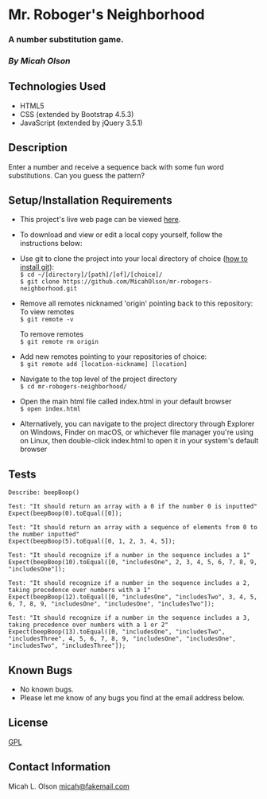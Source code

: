 # Mr. Roboger's Neighborhood

### A number substitution game.

### _By Micah Olson_

## Technologies Used
* HTML5
* CSS (extended by Bootstrap 4.5.3)
* JavaScript (extended by jQuery 3.5.1)

## Description
Enter a number and receive a sequence back with some fun word substitutions. Can you guess the pattern?

## Setup/Installation Requirements
* This project's live web page can be viewed [here](https://micaholson.github.io/mr-robogers-neighborhood).  

* To download and view or edit a local copy yourself, follow the instructions below:  

* Use git to clone the project into your local directory of choice ([how to install git](https://www.learnhowtoprogram.com/introduction-to-programming/getting-started-with-intro-to-programming/git-and-github)):  
  `$ cd ~/[directory]/[path]/[of]/[choice]/`  
  `$ git clone https://github.com/MicahOlson/mr-robogers-neighborhood.git`  

* Remove all remotes nicknamed 'origin' pointing back to this repository:  
  To view remotes  
  `$ git remote -v`  

  To remove remotes  
  `$ git remote rm origin`    
* Add new remotes pointing to your repositories of choice:  
  `$ git remote add [location-nickname] [location]`     

* Navigate to the top level of the project directory  
  `$ cd mr-robogers-neighborhood/`    

* Open the main html file called index.html in your default browser  
  `$ open index.html`  

* Alternatively, you can navigate to the project directory through Explorer on Windows, Finder on macOS, or whichever file manager you're using on Linux, then double-click index.html to open it in your system's default browser

## Tests
  ```
  Describe: beepBoop()

  Test: "It should return an array with a 0 if the number 0 is inputted"
  Expect(beepBoop(0).toEqual([0]);

  Test: "It should return an array with a sequence of elements from 0 to the number inputted"
  Expect(beepBoop(5).toEqual([0, 1, 2, 3, 4, 5]);

  Test: "It should recognize if a number in the sequence includes a 1"
  Expect(beepBoop(10).toEqual([0, "includesOne", 2, 3, 4, 5, 6, 7, 8, 9, "includesOne"]);

  Test: "It should recognize if a number in the sequence includes a 2, taking precedence over numbers with a 1"
  Expect(beepBoop(12).toEqual([0, "includesOne", "includesTwo", 3, 4, 5, 6, 7, 8, 9, "includesOne", "includesOne", "includesTwo"]);

  Test: "It should recognize if a number in the sequence includes a 3, taking precedence over numbers with a 1 or 2"
  Expect(beepBoop(13).toEqual([0, "includesOne", "includesTwo", "includesThree", 4, 5, 6, 7, 8, 9, "includesOne", "includesOne", "includesTwo", "includesThree"]);
  ```

## Known Bugs
* No known bugs.
* Please let me know of any bugs you find at the email address below. 

## License
[GPL](https://choosealicense.com/licenses/gpl-3.0/)

## Contact Information
Micah L. Olson micah@fakemail.com